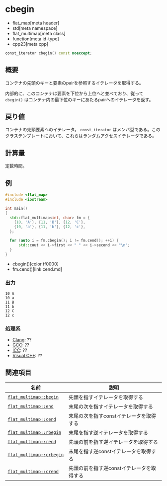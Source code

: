 # cbegin
* flat_map[meta header]
* std[meta namespace]
* flat_multimap[meta class]
* function[meta id-type]
* cpp23[meta cpp]

```cpp
const_iterator cbegin() const noexcept;
```


## 概要
コンテナの先頭のキーと要素のpairを参照するイテレータを取得する。

内部的に、このコンテナは要素を下位から上位へと並べており、従って `cbegin()` はコンテナ内の最下位のキーにあたるpairへのイテレータを返す。


## 戻り値
コンテナの先頭要素へのイテレータ。
`const_iterator` はメンバ型である。このクラステンプレートにおいて、これらはランダムアクセスイテレータである。


## 計算量
定数時間。


## 例
```cpp example
#include <flat_map>
#include <iostream>

int main()
{
  std::flat_multimap<int, char> fm = {
    {10, 'A'}, {11, 'B'}, {12, 'C'},
    {10, 'a'}, {11, 'b'}, {12, 'c'},
  };

  for (auto i = fm.cbegin(); i != fm.cend(); ++i) {
      std::cout << i->first << " " << i->second << "\n";
  }
}
```
* cbegin()[color ff0000]
* fm.cend()[link cend.md]

### 出力
```
10 A
10 a
11 B
11 b
12 C
12 c
```

### 処理系
- [Clang](/implementation.md#clang): ??
- [GCC](/implementation.md#gcc): ??
- [ICC](/implementation.md#icc): ??
- [Visual C++](/implementation.md#visual_cpp): ??


## 関連項目

| 名前 | 説明 |
|----------------------------------------|--------------------------------|
| [`flat_multimap::begin`](begin.md)     | 先頭を指すイテレータを取得する |
| [`flat_multimap::end`](end.md)         | 末尾の次を指すイテレータを取得する |
| [`flat_multimap::cend`](cend.md)       | 末尾の次を指すconstイテレータを取得する |
| [`flat_multimap::rbegin`](rbegin.md)   | 末尾を指す逆イテレータを取得する |
| [`flat_multimap::rend`](rend.md)       | 先頭の前を指す逆イテレータを取得する |
| [`flat_multimap::crbegin`](crbegin.md) | 末尾を指す逆constイテレータを取得する |
| [`flat_multimap::crend`](crend.md)     | 先頭の前を指す逆constイテレータを取得する |

